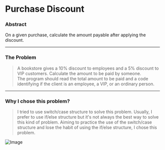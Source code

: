 # Purchase Discount

### Abstract
On a given purchase, calculate the amount payable after applying the discount.

---
### The Problem 
>A bookstore gives a 10% discount to employees and a 5% discount to VIP customers.
Calculate the amount to be paid by someone.  
The program should read the total amount to be paid and a code identifying if the client is an employee, a VIP, or an ordinary person.

---
### Why I chose this problem?
>I tried to use switch/case structure to solve this problem. Usually, I prefer to use if/else structure but it's not always the best way to solve this kind of problem. Aiming to practice the use of the switch/case structure and lose the habit of using the if/else structure, I chose this problem.

![Image](https://img.shields.io/badge/Java-ED8B00?style=for-the-badge&logo=java&logoColor=white)